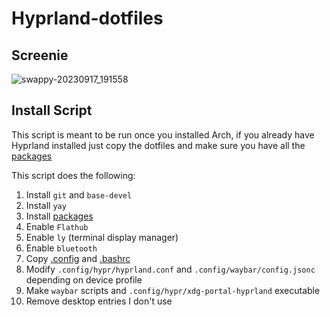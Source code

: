 # Hyprland-dotfiles

## Screenie
![swappy-20230917_191558](https://github.com/Jeffser/Hyprland-dotfiles/assets/69224322/b9a1010f-6d0e-4740-8511-ae96bdae5df1)

## Install Script

This script is meant to be run once you installed Arch, if you already have Hyprland installed just copy the dotfiles and make sure you have all the [packages](packages)

This script does the following:

1) Install `git` and `base-devel`
2) Install `yay`
3) Install [packages](packages)
4) Enable `Flathub`
5) Enable `ly` (terminal display manager)
6) Enable `bluetooth`
7) Copy [.config](.config) and [.bashrc](.bashrc)
8) Modify `.config/hypr/hyprland.conf` and `.config/waybar/config.jsonc` depending on device profile
9) Make `waybar` scripts and `.config/hypr/xdg-portal-hyprland` executable
10) Remove desktop entries I don't use
